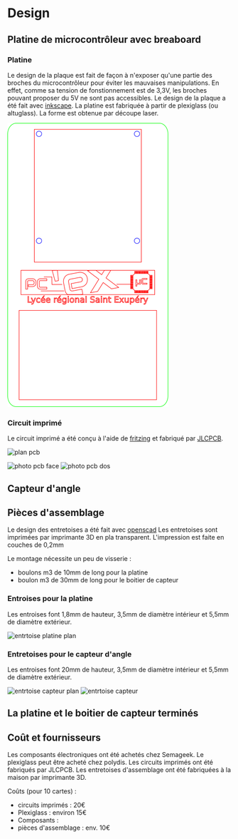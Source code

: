 # Design
## Platine de microcontrôleur avec breaboard
### Platine
Le design de la plaque est fait de façon à n'exposer qu'une partie des broches du microcontrôleur pour éviter les mauvaises manipulations.
En effet, comme sa tension de fonstionnement est de 3,3V, les broches pouvant proposer du 5V ne sont pas accessibles. 
Le design de la plaque a été fait avec [inkscape](https://inkscape.org/fr/). 
La platine est fabriquée à partir de plexiglass (ou altuglass). La forme est obtenue par découpe laser. 

![plan de la platine](https://github.com/olivier-boesch/CircuitPython-au-lycee/raw/master/Mat%C3%A9riel/Platine%20d'exp%C3%A9rimentation/plaque_exp%C3%A9rimentation_pc.png "Plan platine")

### Circuit imprimé
Le circuit imprimé a été conçu à l'aide de [fritzing](http://fritzing.org/home/) et fabriqué par [JLCPCB](https://jlcpcb.com/).

![plan pcb](https://github.com/olivier-boesch/CircuitPython-au-lycee/raw/master/Mat%C3%A9riel/pcb/m4v06-2019_pcb.png "Plan pcb")

![photo pcb face](https://github.com/olivier-boesch/CircuitPython-au-lycee/raw/master/Mat%C3%A9riel/pcb/pcb_front_s.jpg "photo pcb face")
![photo pcb dos](https://github.com/olivier-boesch/CircuitPython-au-lycee/raw/master/Mat%C3%A9riel/pcb/pcb_back_s.jpg "photo pcb dos")



## Capteur d'angle


## Pièces d'assemblage
Le design des entretoises a été fait avec [openscad](https://www.openscad.org/)
Les entretoises sont imprimées par imprimante 3D en pla transparent. L'impression est faite en couches de 0,2mm

Le montage nécessite un peu de visserie :
* boulons m3 de 10mm de long pour la platine
* boulon m3 de 30mm de long pour le boitier de capteur

### Entroises pour la platine
Les entroises font 1,8mm de hauteur, 3,5mm de diamètre intérieur et 5,5mm de diamètre extérieur.
 
![entrtoise platine plan](https://github.com/olivier-boesch/CircuitPython-au-lycee/raw/master/Mat%C3%A9riel/assemblage/entretoise_plaque_ex.png "entrtoise platine plan")


### Entretoises pour le capteur d'angle
Les entroises font 20mm de hauteur, 3,5mm de diamètre intérieur et 5,5mm de diamètre extérieur.

![entrtoise capteur plan](https://github.com/olivier-boesch/CircuitPython-au-lycee/raw/master/Mat%C3%A9riel/assemblage/entretoise_capteur_angle.png "entrtoise capteur plan")
![entrtoise capteur](https://github.com/olivier-boesch/CircuitPython-au-lycee/raw/master/Mat%C3%A9riel/assemblage/entretoise_capteur_angle_3d.jpg "entrtoise capteur")


## La platine et le boitier de capteur terminés

## Coût et fournisseurs
Les composants électroniques ont été achetés chez Semageek. Le plexiglass peut être acheté chez polydis. Les circuits imprimés ont été fabriqués par JLCPCB. Les entretoises d'assemblage ont été fabriquées à la maison par imprimante 3D.

Coûts (pour 10 cartes) :
* circuits imprimés : 20€
* Plexiglass : environ 15€
* Composants : 
* pièces d'assemblage : env. 10€